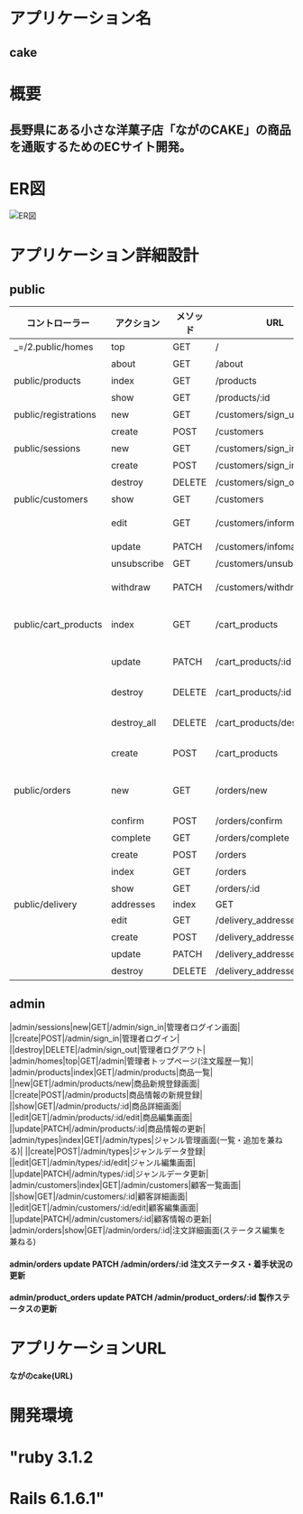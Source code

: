 # アプリケーション名																									
## cake																									

# 概要																									
## 長野県にある小さな洋菓子店「ながのCAKE」の商品を通販するためのECサイト開発。																									

# ER図
![ER図](https://github.com/gamers-j/cake/blob/develop/ER%E5%9B%B3.png)

# アプリケーション詳細設計	
## public
|コントローラー|アクション|メソッド|URL|目的|
|---|---|---|---|---|
|_=/2.public/homes|top|GET|/|トップページ|
||about|GET|/about|アバウトページ|
|public/products|index|GET|/products|商品一覧|
||show|GET|/products/:id|商品詳細|
|public/registrations|new|GET|/customers/sign_up|顧客の会員登録画面|
||create|POST|/customers|顧客の会員登録|
|public/sessions|new|GET|/customers/sign_in|顧客ログイン画面|
||create|POST|/customers/sign_in|顧客ログイン|
||destroy|DELETE|/customers/sign_out|顧客ログアウト|
|public/customers|show|GET|/customers|顧客のマイページ|
||edit|GET|/customers/information/edit|顧客の登録情報編集画面|
||update|PATCH|/customers/infomation|顧客の登録情報更新|
||unsubscribe|GET|/customers/unsubscribe|顧客の退会確認画面|
||withdraw|PATCH|/customers/withdraw|顧客の退会処理(ステータスの更新)|
|public/cart_products|index|GET|/cart_products|カート内商品一覧画面(数量変更・カート削除の要素を含む)|
||update|PATCH|/cart_products/:id|カート内商品データ更新|
||destroy|DELETE|/cart_products/:id|カート内商品データ削除(一商品)|
||destroy_all|DELETE|/cart_products/destroy_all|カート内商品データ削除(全て)|
||create|POST|/cart_products|カート内商品データ追加|
|public/orders|new|GET|/orders/new|注文情報入力画面(支払方法・配送先の選択)|
||confirm|POST|/orders/confirm|注文情報確認画面|
||complete|GET|/orders/complete|注文完了画面|
||create|POST|/orders|注文確定処理|
||index|GET|/orders|注文履歴画面|
||show|GET|/orders/:id|注文履歴詳細画面|
|public/delivery|addresses|index|GET|/delivery_addresses|配送先登録/一覧画面|
||edit|GET|/delivery_addresses/:id/edit|配送先編集画面|
||create|POST|/delivery_addresses|配送先の登録|
||update|PATCH|/delivery_addresses/:id|配送先の更新|
||destroy|DELETE|/delivery_addresses/:id|配送先の削除|

## admin
|admin/sessions|new|GET|/admin/sign_in|管理者ログイン画面|
||create|POST|/admin/sign_in|管理者ログイン|
||destroy|DELETE|/admin/sign_out|管理者ログアウト|
|admin/homes|top|GET|/admin|管理者トップページ(注文履歴一覧)|
|admin/products|index|GET|/admin/products|商品一覧|
||new|GET|/admin/products/new|商品新規登録画面|
||create|POST|/admin/products|商品情報の新規登録|
||show|GET|/admin/products/:id|商品詳細画面|
||edit|GET|/admin/products/:id/edit|商品編集画面|
||update|PATCH|/admin/products/:id|商品情報の更新|
|admin/types|index|GET|/admin/types|ジャンル管理画面(一覧・追加を兼ねる)|
||create|POST|/admin/types|ジャンルデータ登録|
||edit|GET|/admin/types/:id/edit|ジャンル編集画面|
||update|PATCH|/admin/types/:id|ジャンルデータ更新|
|admin/customers|index|GET|/admin/customers|顧客一覧画面|
||show|GET|/admin/customers/:id|顧客詳細画面|
||edit|GET|/admin/customers/:id/edit|顧客編集画面|
||update|PATCH|/admin/customers/:id|顧客情報の更新|
|admin/orders|show|GET|/admin/orders/:id|注文詳細画面(ステータス編集を兼ねる)
#### admin/orders	         update	PATCH	/admin/orders/:id	注文ステータス・着手状況の更新
#### admin/product_orders   update	PATCH	/admin/product_orders/:id	製作ステータスの更新 

# アプリケーションURL																									
#### ながのcake(URL)																									

# 開発環境																									
# "ruby 3.1.2

# Rails 6.1.6.1"																									
